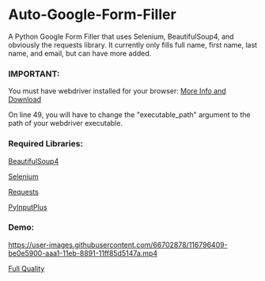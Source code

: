 # Auto-Google-Form-Filler
A Python Google Form Filler that uses Selenium, BeautifulSoup4, and obviously the requests library. It currently only fills full name, first name, last name, and email, but can have more added.

### IMPORTANT:

You must have webdriver installed for your browser:
[More Info and Download](https://www.selenium.dev/documentation/en/webdriver/driver_requirements/#quick-reference)

On line 49, you will have to change the "executable_path" argument to the path of your webdriver executable.

### Required Libraries:

[BeautifulSoup4](https://pypi.org/project/beautifulsoup4/)

[Selenium](https://pypi.org/project/selenium/)

[Requests](https://pypi.org/project/requests/)

[PyInputPlus](https://pypi.org/project/PyInputPlus/)

### Demo:

https://user-images.githubusercontent.com/66702878/116796409-be0e5900-aaa1-11eb-8891-11ff85d5147a.mp4

[Full Quality](https://streamable.com/rjqd4r)
